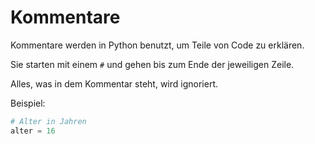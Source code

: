 # Kommentare

Kommentare werden in Python benutzt, um Teile von Code zu erklären.

Sie starten mit einem `#` und gehen bis zum Ende der jeweiligen Zeile.

Alles, was in dem Kommentar steht, wird ignoriert.

Beispiel:

```py
# Alter in Jahren
alter = 16
```
